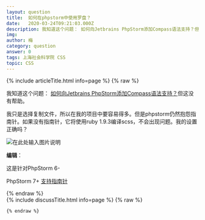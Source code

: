 ```yaml
---
layout: question
title:  如何在phpstorm中使用罗盘？
date:   2020-03-24T09:21:03.000Z
description: 我知道这个问题： 如何向Jetbrains PhpStorm添加Compass语法支持？但这没有帮助。我只是选择复制文件，所以在我的项目中要容易得多...
img: 
author: 梅
category: question
answer: 0
tags: 上海社会科学院 CSS
topic: CSS
---
```

<div class="article-root">
  <div class="article">
    {% include articleTitle.html info=page %}
    {% raw %}
    <div class="article-content"><p><font style="vertical-align: inherit;"><font style="vertical-align: inherit;">我知道这个问题：
 </font></font><a href="https://stackoverflow.com/questions/13213631/how-to-add-compass-syntax-support-to-jetbrains-phpstorm#"><font style="vertical-align: inherit;"><font style="vertical-align: inherit;">如何向Jetbrains PhpStorm添加Compass语法支持？</font></font></a><font style="vertical-align: inherit;"><font style="vertical-align: inherit;">但这没有帮助。</font></font></p>

<p><font style="vertical-align: inherit;"><font style="vertical-align: inherit;">我只是选择复制文件，所以在我的项目中要容易得多。</font><font style="vertical-align: inherit;">但是phpstorm仍然抱怨指南针。</font><font style="vertical-align: inherit;">如果没有指南针，它将使用ruby 1.9.3编译scss，不会出现问题。</font><font style="vertical-align: inherit;">我的设置正确吗？</font></font></p>

<p><img src="https://www.samyoc.com//uploads/users/24175/images/thumbnails/1585041536653.png" data-src="https://www.samyoc.com//uploads/users/24175/images/1585041536653.png" alt="在此处输入图片说明"></p>

<p><strong><font style="vertical-align: inherit;"><font style="vertical-align: inherit;">编辑</font></font></strong><font style="vertical-align: inherit;"><font style="vertical-align: inherit;">：</font></font></p>

<p><font style="vertical-align: inherit;"><font style="vertical-align: inherit;">这是针对PhpStorm 6-</font></font></p>

<p><a href="http://www.jetbrains.com/phpstorm/whatsnew" rel="nofollow noreferrer"><font style="vertical-align: inherit;"></font></a><font style="vertical-align: inherit;"><font style="vertical-align: inherit;">PhpStorm 7+ </font><a href="http://www.jetbrains.com/phpstorm/whatsnew" rel="nofollow noreferrer"><font style="vertical-align: inherit;">支持指南针</font></a></font></p></div>
    {% endraw %}
  </div>

  <div class="discuss-wrapper">
    {% include discussTitle.html info=page %}
    {% raw %}
    
    {% endraw %}
  </div>
<div>
